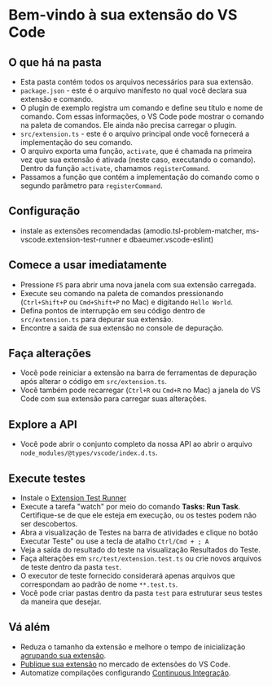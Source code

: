 # Bem-vindo à sua extensão do VS Code

## O que há na pasta

* Esta pasta contém todos os arquivos necessários para sua extensão.
* `package.json` - este é o arquivo manifesto no qual você declara sua extensão e comando.
* O plugin de exemplo registra um comando e define seu título e nome de comando. Com essas informações, o VS Code pode mostrar o comando na paleta de comandos. Ele ainda não precisa carregar o plugin.
* `src/extension.ts` - este é o arquivo principal onde você fornecerá a implementação do seu comando.
* O arquivo exporta uma função, `activate`, que é chamada na primeira vez que sua extensão é ativada (neste caso, executando o comando). Dentro da função `activate`, chamamos `registerCommand`.
* Passamos a função que contém a implementação do comando como o segundo parâmetro para `registerCommand`.

## Configuração

* instale as extensões recomendadas (amodio.tsl-problem-matcher, ms-vscode.extension-test-runner e dbaeumer.vscode-eslint)

## Comece a usar imediatamente

* Pressione `F5` para abrir uma nova janela com sua extensão carregada.
* Execute seu comando na paleta de comandos pressionando (`Ctrl+Shift+P` ou `Cmd+Shift+P` no Mac) e digitando `Hello World`.
* Defina pontos de interrupção em seu código dentro de `src/extension.ts` para depurar sua extensão.
* Encontre a saída de sua extensão no console de depuração.

## Faça alterações

* Você pode reiniciar a extensão na barra de ferramentas de depuração após alterar o código em `src/extension.ts`.
* Você também pode recarregar (`Ctrl+R` ou `Cmd+R` no Mac) a janela do VS Code com sua extensão para carregar suas alterações.

## Explore a API

* Você pode abrir o conjunto completo da nossa API ao abrir o arquivo `node_modules/@types/vscode/index.d.ts`.

## Execute testes

* Instale o [Extension Test Runner](https://marketplace.visualstudio.com/items?itemName=ms-vscode.extension-test-runner)
* Execute a tarefa "watch" por meio do comando **Tasks: Run Task**. Certifique-se de que ele esteja em execução, ou os testes podem não ser descobertos.
* Abra a visualização de Testes na barra de atividades e clique no botão Executar Teste" ou use a tecla de atalho `Ctrl/Cmd + ; A`
* Veja a saída do resultado do teste na visualização Resultados do Teste.
* Faça alterações em `src/test/extension.test.ts` ou crie novos arquivos de teste dentro da pasta `test`.
* O executor de teste fornecido considerará apenas arquivos que correspondam ao padrão de nome `**.test.ts`.
* Você pode criar pastas dentro da pasta `test` para estruturar seus testes da maneira que desejar.

## Vá além

* Reduza o tamanho da extensão e melhore o tempo de inicialização [agrupando sua extensão](https://code.visualstudio.com/api/working-with-extensions/bundling-extension).
* [Publique sua extensão](https://code.visualstudio.com/api/working-with-extensions/publishing-extension) no mercado de extensões do VS Code.
* Automatize compilações configurando [Continuous Integração](https://code.visualstudio.com/api/working-with-extensions/continuous-integration).